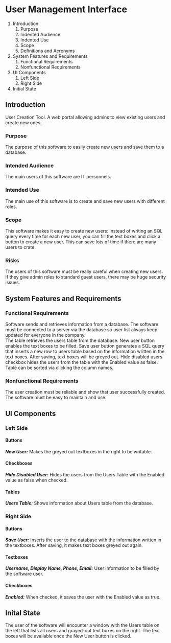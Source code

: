 # User Management Interface
<ol>
<li>Introduction
  <ol>
    <li>Purpose</li>
    <li>Indented Audience</li>
    <li>Indented Use</li>
    <li>Scope</li>
    <li>Definitions and Acronyms</li>
  </ol>
</li>
<li>System Features and Requirements
  <ol>
    <li>Functional Requirements</li>
    <li>Nonfunctional Requirements</li>
  </ol>
</li>
<li>UI Components
  <ol>
    <li>Left Side</li>
    <li>Right Side</li>
  </ol>
</li>
<li>Initial State
</li>
</ol>

## Introduction
User Creation Tool. A web portal allowing admins to view existing users and create new ones.
### Purpose
The purpose of this software to easily create new users and save them to a database.
### Intended Audience
The main users of this software are IT personnels.
### Intended Use
The main use of this software is to create and save new users with different roles.
### Scope
This software makes it easy to create new users: instead of writing an SQL query every time for each new user, you can fill the text boxes and click a button to create a new user. This can save lots of time if there are many users to crate.
### Risks
The users of this software must be really careful when creating new users. If they give admin roles to standard guest users, there may be huge security issues.

## System Features and Requirements
### Functional Requirements
Software sends and retrieves information from a database. The software must be connected to a server via the database so user list always keep updated for everyone in the company.  
The table retrieves the users table from the database.
New user button enables the text boxes to be filled.
Save user button generates a SQL query that inserts a new row to users table based on the information written in the text boxes. After saving, text boxes will be greyed out.
Hide disabled users checkbox hides the users from the table with the Enabled value as false.
Table can be sorted via clicking the column names.
### Nonfunctional Requirements
The user creation must be reliable and show that user successfully created.
The software must be easy to maintain and use.

## UI Components
### Left Side
#### Buttons
***New User:*** Makes the greyed out textboxes in the right to be writable.
#### Checkboxes
***Hide Disabled User:*** Hides the users from the Users Table with the Enabled value as false when checked.
#### Tables
***Users Table:*** Shows information about Users table from the database.
### Right Side
#### Buttons
***Save User:*** Inserts the user to the database with the information written in the textboxes. After saving, it makes text boxes greyed out again.
#### Textboxes
***Username, Display Name, Phone, Email:*** User information to be filled by the software user.
#### Checkboxes
***Enabled:*** When checked, it saves the user with the Enabled value as true.

## Inital State
The user of the software will encounter a window with the Users table on the left that lists all users and grayed-out text boxes on the right. The text boxes will be available once the New User button is clicked.
